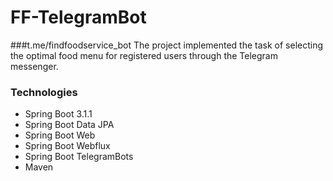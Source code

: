 # FF-TelegramBot
###t.me/findfoodservice_bot
The project implemented the task of selecting the optimal food menu for registered users through the Telegram messenger.
### Technologies
* Spring Boot 3.1.1
* Spring Boot Data JPA
* Spring Boot Web
* Spring Boot Webflux
* Spring Boot TelegramBots
* Maven
